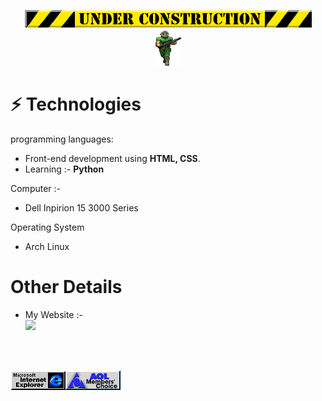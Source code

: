 <p align="center">
  <img src="/img/under.gif">
  <br>
  <img src="/img/play1.gif" alt="Doom player">
</p>

# ⚡ Technologies

programming languages:
- Front-end development using **HTML, CSS**.
- Learning :- **Python**

Computer :-
- Dell Inpirion 15 3000 Series

Operating System
- Arch Linux

# Other Details
- My Website :-   
<a href="https://pythonplumber.eu.org/"><img src="https://pythonplumber.neocities.org/wwwbutton.gif"></a>
<br>
<br>

<img src="/img/ie_anim.gif"><img src="/img/members-choice.gif">
